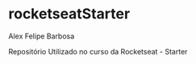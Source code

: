 # rocketseatStarter

Alex Felipe Barbosa <br>

Repositório Utilizado no curso da Rocketseat - Starter
